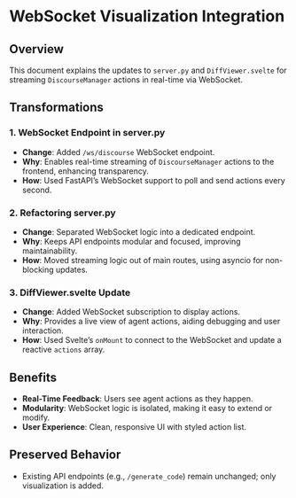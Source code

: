 # WebSocket Visualization Integration

## Overview
This document explains the updates to `server.py` and `DiffViewer.svelte` for streaming `DiscourseManager` actions in real-time via WebSocket.

## Transformations

### 1. WebSocket Endpoint in server.py
- **Change**: Added `/ws/discourse` WebSocket endpoint.
- **Why**: Enables real-time streaming of `DiscourseManager` actions to the frontend, enhancing transparency.
- **How**: Used FastAPI’s WebSocket support to poll and send actions every second.

### 2. Refactoring server.py
- **Change**: Separated WebSocket logic into a dedicated endpoint.
- **Why**: Keeps API endpoints modular and focused, improving maintainability.
- **How**: Moved streaming logic out of main routes, using asyncio for non-blocking updates.

### 3. DiffViewer.svelte Update
- **Change**: Added WebSocket subscription to display actions.
- **Why**: Provides a live view of agent actions, aiding debugging and user interaction.
- **How**: Used Svelte’s `onMount` to connect to the WebSocket and update a reactive `actions` array.

## Benefits
- **Real-Time Feedback**: Users see agent actions as they happen.
- **Modularity**: WebSocket logic is isolated, making it easy to extend or modify.
- **User Experience**: Clean, responsive UI with styled action list.

## Preserved Behavior
- Existing API endpoints (e.g., `/generate_code`) remain unchanged; only visualization is added.